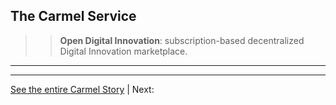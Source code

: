 ## The Carmel Service

>> **Open Digital Innovation**: subscription-based decentralized Digital Innovation marketplace.

****


---
[See the entire Carmel Story](..) | Next:
